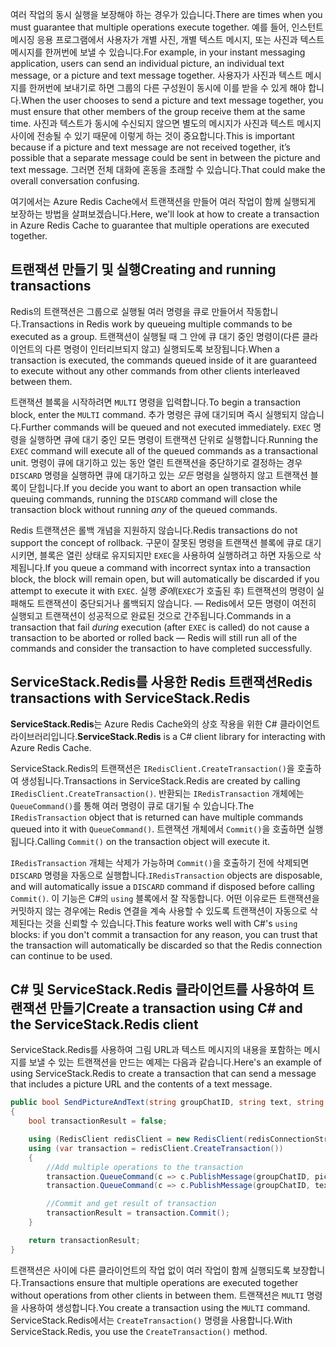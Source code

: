 <span data-ttu-id="0a592-101">여러 작업의 동시 실행을 보장해야 하는 경우가 있습니다.</span><span class="sxs-lookup"><span data-stu-id="0a592-101">There are times when you must guarantee that multiple operations execute together.</span></span> <span data-ttu-id="0a592-102">예를 들어, 인스턴트 메시징 응용 프로그램에서 사용자가 개별 사진, 개별 텍스트 메시지, 또는 사진과 텍스트 메시지를 한꺼번에 보낼 수 있습니다.</span><span class="sxs-lookup"><span data-stu-id="0a592-102">For example, in your instant messaging application, users can send an individual picture, an individual text message, or a picture and text message together.</span></span> <span data-ttu-id="0a592-103">사용자가 사진과 텍스트 메시지를 한꺼번에 보내기로 하면 그룹의 다른 구성원이 동시에 이를 받을 수 있게 해야 합니다.</span><span class="sxs-lookup"><span data-stu-id="0a592-103">When the user chooses to send a picture and text message together, you must ensure that other members of the group receive them at the same time.</span></span> <span data-ttu-id="0a592-104">사진과 텍스트가 동시에 수신되지 않으면 별도의 메시지가 사진과 텍스트 메시지 사이에 전송될 수 있기 때문에 이렇게 하는 것이 중요합니다.</span><span class="sxs-lookup"><span data-stu-id="0a592-104">This is important because if a picture and text message are not received together, it’s possible that a separate message could be sent in between the picture and text message.</span></span> <span data-ttu-id="0a592-105">그러면 전체 대화에 혼동을 초래할 수 있습니다.</span><span class="sxs-lookup"><span data-stu-id="0a592-105">That could make the overall conversation confusing.</span></span>

<span data-ttu-id="0a592-106">여기에서는 Azure Redis Cache에서 트랜잭션을 만들어 여러 작업이 함께 실행되게 보장하는 방법을 살펴보겠습니다.</span><span class="sxs-lookup"><span data-stu-id="0a592-106">Here, we'll look at how to create a transaction in Azure Redis Cache to guarantee that multiple operations are executed together.</span></span>

## <a name="creating-and-running-transactions"></a><span data-ttu-id="0a592-107">트랜잭션 만들기 및 실행</span><span class="sxs-lookup"><span data-stu-id="0a592-107">Creating and running transactions</span></span>

<span data-ttu-id="0a592-108">Redis의 트랜잭션은 그룹으로 실행될 여러 명령을 큐로 만들어서 작동합니다.</span><span class="sxs-lookup"><span data-stu-id="0a592-108">Transactions in Redis work by queueing multiple commands to be executed as a group.</span></span> <span data-ttu-id="0a592-109">트랜잭션이 실행될 때 그 안에 큐 대기 중인 명령이(다른 클라이언트의 다른 명령이 인터리브되지 않고) 실행되도록 보장됩니다.</span><span class="sxs-lookup"><span data-stu-id="0a592-109">When a transaction is executed, the commands queued inside of it are guaranteed to execute without any other commands from other clients interleaved between them.</span></span>

<span data-ttu-id="0a592-110">트랜잭션 블록을 시작하려면 `MULTI` 명령을 입력합니다.</span><span class="sxs-lookup"><span data-stu-id="0a592-110">To begin a transaction block, enter the `MULTI` command.</span></span> <span data-ttu-id="0a592-111">추가 명령은 큐에 대기되며 즉시 실행되지 않습니다.</span><span class="sxs-lookup"><span data-stu-id="0a592-111">Further commands will be queued and not executed immediately.</span></span> <span data-ttu-id="0a592-112">`EXEC` 명령을 실행하면 큐에 대기 중인 모든 명령이 트랜잭션 단위로 실행합니다.</span><span class="sxs-lookup"><span data-stu-id="0a592-112">Running the `EXEC` command will execute all of the queued commands as a transactional unit.</span></span> <span data-ttu-id="0a592-113">명령이 큐에 대기하고 있는 동안 열린 트랜잭션을 중단하기로 결정하는 경우 `DISCARD` 명령을 실행하면 큐에 대기하고 있는 _모든_ 명령을 실행하지 않고 트랜잭션 블록이 닫힙니다.</span><span class="sxs-lookup"><span data-stu-id="0a592-113">If you decide you want to abort an open transaction while queuing commands, running the `DISCARD` command will close the transaction block without running _any_ of the queued commands.</span></span>

<span data-ttu-id="0a592-114">Redis 트랜잭션은 롤백 개념을 지원하지 않습니다.</span><span class="sxs-lookup"><span data-stu-id="0a592-114">Redis transactions do not support the concept of rollback.</span></span> <span data-ttu-id="0a592-115">구문이 잘못된 명령을 트랜잭션 블록에 큐로 대기시키면, 블록은 열린 상태로 유지되지만 `EXEC`을 사용하여 실행하려고 하면 자동으로 삭제됩니다.</span><span class="sxs-lookup"><span data-stu-id="0a592-115">If you queue a command with incorrect syntax into a transaction block, the block will remain open, but will automatically be discarded if you attempt to execute it with `EXEC`.</span></span> <span data-ttu-id="0a592-116">실행 _중에_(`EXEC`가 호출된 후) 트랜잭션의 명령이 실패해도 트랜잭션이 중단되거나 롤백되지 않습니다. &mdash; Redis에서 모든 명령이 여전히 실행되고 트랜잭션이 성공적으로 완료된 것으로 간주됩니다.</span><span class="sxs-lookup"><span data-stu-id="0a592-116">Commands in a transaction that fail _during_ execution (after `EXEC` is called) do not cause a transaction to be aborted or rolled back &mdash; Redis will still run all of the commands and consider the transaction to have completed successfully.</span></span>

## <a name="redis-transactions-with-servicestackredis"></a><span data-ttu-id="0a592-117">ServiceStack.Redis를 사용한 Redis 트랜잭션</span><span class="sxs-lookup"><span data-stu-id="0a592-117">Redis transactions with ServiceStack.Redis</span></span>

<span data-ttu-id="0a592-118">**ServiceStack.Redis**는 Azure Redis Cache와의 상호 작용을 위한 C# 클라이언트 라이브러리입니다.</span><span class="sxs-lookup"><span data-stu-id="0a592-118">**ServiceStack.Redis** is a C# client library for interacting with Azure Redis Cache.</span></span>

<span data-ttu-id="0a592-119">ServiceStack.Redis의 트랜잭션은 `IRedisClient.CreateTransaction()`을 호출하여 생성됩니다.</span><span class="sxs-lookup"><span data-stu-id="0a592-119">Transactions in ServiceStack.Redis are created by calling `IRedisClient.CreateTransaction()`.</span></span> <span data-ttu-id="0a592-120">반환되는 `IRedisTransaction` 개체에는 `QueueCommand()`를 통해 여러 명령이 큐로 대기될 수 있습니다.</span><span class="sxs-lookup"><span data-stu-id="0a592-120">The `IRedisTransaction` object that is returned can have multiple commands queued into it with `QueueCommand()`.</span></span> <span data-ttu-id="0a592-121">트랜잭션 개체에서 `Commit()`을 호출하면 실행됩니다.</span><span class="sxs-lookup"><span data-stu-id="0a592-121">Calling `Commit()` on the transaction object will execute it.</span></span>

<span data-ttu-id="0a592-122">`IRedisTransaction` 개체는 삭제가 가능하며 `Commit()`을 호출하기 전에 삭제되면 `DISCARD` 명령을 자동으로 실행합니다.</span><span class="sxs-lookup"><span data-stu-id="0a592-122">`IRedisTransaction` objects are disposable, and will automatically issue a `DISCARD` command if disposed before calling `Commit()`.</span></span> <span data-ttu-id="0a592-123">이 기능은 C#의 `using` 블록에서 잘 작동합니다. 어떤 이유로든 트랜잭션을 커밋하지 않는 경우에는 Redis 연결을 계속 사용할 수 있도록 트랜잭션이 자동으로 삭제된다는 것을 신뢰할 수 있습니다.</span><span class="sxs-lookup"><span data-stu-id="0a592-123">This feature works well with C#'s `using` blocks: if you don't commit a transaction for any reason, you can trust that the transaction will automatically be discarded so that the Redis connection can continue to be used.</span></span>

## <a name="create-a-transaction-using-c-and-the-servicestackredis-client"></a><span data-ttu-id="0a592-124">C# 및 ServiceStack.Redis 클라이언트를 사용하여 트랜잭션 만들기</span><span class="sxs-lookup"><span data-stu-id="0a592-124">Create a transaction using C# and the ServiceStack.Redis client</span></span>

<span data-ttu-id="0a592-125">ServiceStack.Redis를 사용하여 그림 URL과 텍스트 메시지의 내용을 포함하는 메시지를 보낼 수 있는 트랜잭션을 만드는 예제는 다음과 같습니다.</span><span class="sxs-lookup"><span data-stu-id="0a592-125">Here's an example of using ServiceStack.Redis to create a transaction that can send a message that includes a picture URL and the contents of a text message.</span></span>

```csharp
public bool SendPictureAndText(string groupChatID, string text, string pictureURL)
{
    bool transactionResult = false;

    using (RedisClient redisClient = new RedisClient(redisConnectionString))
    using (var transaction = redisClient.CreateTransaction())
    {
        //Add multiple operations to the transaction
        transaction.QueueCommand(c => c.PublishMessage(groupChatID, pictureURL));
        transaction.QueueCommand(c => c.PublishMessage(groupChatID, text));

        //Commit and get result of transaction
        transactionResult = transaction.Commit();
    }

    return transactionResult;
}
```

<span data-ttu-id="0a592-126">트랜잭션은 사이에 다른 클라이언트의 작업 없이 여러 작업이 함께 실행되도록 보장합니다.</span><span class="sxs-lookup"><span data-stu-id="0a592-126">Transactions ensure that multiple operations are executed together without operations from other clients in between them.</span></span> <span data-ttu-id="0a592-127">트랜잭션은 `MULTI` 명령을 사용하여 생성합니다.</span><span class="sxs-lookup"><span data-stu-id="0a592-127">You create a transaction using the `MULTI` command.</span></span> <span data-ttu-id="0a592-128">ServiceStack.Redis에서는 `CreateTransaction()` 명령을 사용합니다.</span><span class="sxs-lookup"><span data-stu-id="0a592-128">With ServiceStack.Redis, you use the `CreateTransaction()` method.</span></span>